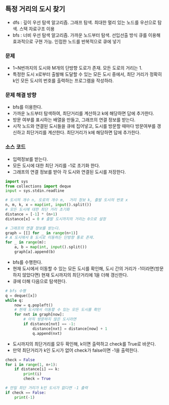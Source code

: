 ## 특정 거리의 도시 찾기

- dfs : 깊이 우선 탐색 알고리즘. 그래프 탐색. 최대한 멀리 있는 노드를 우선으로 탐색. 스택 자료구조 이용
- bfs : 너비 우선 탐색 알고리즘. 가까운 노드부터 탐색. 선입선출 방식 큐를 이용해 효과적으로 구현 가능. 인접한 노드를 반복적으로 큐에 넣기

### 문제 
- 1~N번까지의 도시와 M개의 단방향 도로가 존재. 모든 도로의 거리는 1.
- 특정한 도시 x로부터 출발해 도달할 수 있는 모든 도시 중에서, 최단 거리가 정확히 k인 모든 도시의 번호를 출력하는 프로그램을 작성하라.

### 문제 해결 방향 
- bfs를 이용한다. 
- 가까운 노드부터 탐색하여, 최단거리를 계산하고 k에 해당하면 답에 추가한다. 
- 방문 여부를 표시하는 배열을 만들고, 그래프의 연결 정보를 받는다.
- 시작 노드와 연결된 도시들을 큐에 집어넣고, 도시를 방문할 때마다 방문여부를 갱신하고 최단거리를 계산한다.
최단거리가 k에 해당하면 답에 추가한다.

### 소스 코드
- 입력정보를 받는다.
- 모든 도시에 대한 최단 거리를 -1로 초기화 한다.
- 그래프의 연결 정보를 받아 각 도시와 연결된 도시를 저장한다.
```python
import sys
from collections import deque
input = sys.stdin.readline

# 도시의 개수 n, 도로의 개수 m,  거리 정보 k, 출발 도시의 번호 x
n, m, k, x = map(int, input().split())
# 모든 도시에 대한 최단 거리 초기화
distance = [-1] * (n+1)
distance[x] = 0 # 출발 도시까지의 거리는 0으로 설정

# 그래프의 연결 정보를 받는다.
graph = [[] for _ in range(n+1)]
# A 도시에서 B 도시로 이동하는 단방향 통로 존재.
for _ in range(m):
    a, b = map(int, input().split())
    graph[a].append(b)
```
- bfs를 수행한다.
- 현재 도시에서 이동할 수 있는 모든 도시를 확인해, 도시 간의 거리가 -1이라면(방문하지 않았다면) 현재 도시까지의 최단거리에 1을 더해 갱신한다.
- 큐에 더해 다음으로 탐색한다.
```python
# bfs 수행
q = deque([x])
while q:
    now = q.popleft()
    # 현재 도시에서 이동할 수 있는 모든 도시를 확인
    for nxt in graph[now]:
        # 아직 방문하지 않은 도시라면
        if distance[nxt] == -1:
            distance[nxt] = distance[now] + 1
            q.append(nxt)
```
- 도시까지의 최단거리를 모두 확인해, k이면 출력하고 check를 True로 바꾼다.
- 만약 최단거리가 k인 도시가 없어 check가 false이면 -1을 출력한다.
```python
check = False
for i in range(1, n+1):
    if distance[i] == k:
        print(i)
        check = True

# 만일 최단 거리가 k인 도시가 없다면 -1 출력
if check == False:
    print(-1)
```